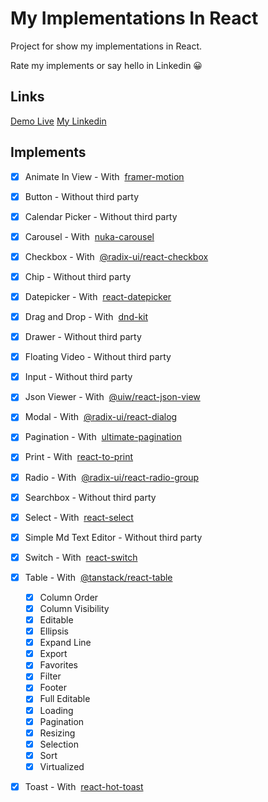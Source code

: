 # My Implementations In React

Project for show my implementations in React.

Rate my implements or say hello in Linkedin 😀

## Links

[Demo Live](https://sajermann.github.io/MyImplementationsInReact/)
[My Linkedin](https://www.linkedin.com/in/devbrunosajermann/)

## Implements

- [x] Animate In View - With &nbsp;[framer-motion](https://www.npmjs.com/package/framer-motion)
- [x] Button - Without third party
- [x] Calendar Picker - Without third party
- [x] Carousel - With &nbsp;[nuka-carousel](https://www.npmjs.com/package/date-fns)
- [x] Checkbox - With &nbsp;[@radix-ui/react-checkbox](https://www.npmjs.com/package/@radix-ui/react-checkbox)
- [x] Chip - Without third party
- [x] Datepicker - With &nbsp;[react-datepicker](https://www.npmjs.com/package/react-datepicker)
- [x] Drag and Drop - With &nbsp;[dnd-kit](https://www.npmjs.com/package/@dnd-kit/core)
- [x] Drawer - Without third party
- [x] Floating Video - Without third party
- [x] Input - Without third party
- [x] Json Viewer - With &nbsp;[@uiw/react-json-view](https://www.npmjs.com/package/@uiw/react-json-view)
- [x] Modal - With &nbsp;[@radix-ui/react-dialog](https://www.npmjs.com/package/@radix-ui/react-dialog)
- [x] Pagination - With &nbsp;[ultimate-pagination](https://www.npmjs.com/package/ultimate-pagination)
- [x] Print - With &nbsp;[react-to-print](https://www.npmjs.com/package/react-to-print)
- [x] Radio - With &nbsp;[@radix-ui/react-radio-group](https://www.npmjs.com/package/@radix-ui/react-radio-group)
- [x] Searchbox - Without third party
- [x] Select - With &nbsp;[react-select](https://www.npmjs.com/package/react-select)
- [x] Simple Md Text Editor - Without third party
- [x] Switch - With &nbsp;[react-switch](https://www.npmjs.com/package/react-switch)
- [x] Table - With &nbsp;[@tanstack/react-table](https://www.npmjs.com/package/@tanstack/react-table)
    - [x] Column Order
    - [x] Column Visibility
    - [x] Editable
    - [x] Ellipsis
    - [x] Expand Line
    - [x] Export
    - [x] Favorites
    - [x] Filter
    - [x] Footer
    - [x] Full Editable
    - [x] Loading
    - [x] Pagination
    - [x] Resizing
    - [x] Selection
    - [x] Sort
    - [x] Virtualized
- [x] Toast - With &nbsp;[react-hot-toast](https://www.npmjs.com/package/react-hot-toast)


